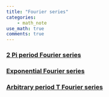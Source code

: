 ```yaml
---
title: "Fourier series"
categories:
    - math_note
use_math: true
comments: true
---
```


### [2 Pi period Fourier series](https://enginebeast.github.io/math_note/2pi_fourier_series)

### [Exponential Fourier series](https://enginebeast.github.io/math_note/exponential_fourier)

### [Arbitrary period T Fourier series](https://enginebeast.github.io/math_note/Tperiod_fourier_series)
